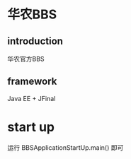 # 华农BBS

## introduction
华农官方BBS

## framework
Java EE + JFinal

# start up
运行 BBSApplicationStartUp.main() 即可
